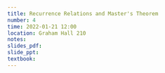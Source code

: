 ```yaml
---
title: Recurrence Relations and Master's Theorem
number: 4
time: 2022-01-21 12:00
location: Graham Hall 210
notes:
slides_pdf:
slide_ppt:
textbook:
---
```

